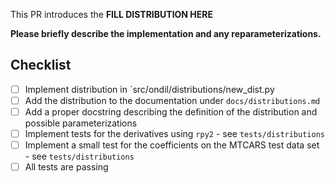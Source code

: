 This PR introduces the **FILL DISTRIBUTION HERE**

**Please briefly describe the implementation and any reparameterizations.**

## Checklist

- [ ] Implement distribution in `src/ondil/distributions/new_dist.py
- [ ] Add the distribution to the documentation under `docs/distributions.md`
- [ ] Add a proper docstring describing the definition of the distribution and possible parameterizations
- [ ] Implement tests for the derivatives using `rpy2`  - see `tests/distributions`
- [ ] Implement a small test for the coefficients on the MTCARS test data set - see `tests/distributions`
- [ ] All tests are passing
